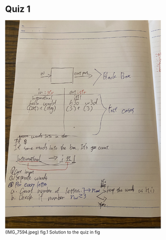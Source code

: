 # Quiz 1 
![soltuton to the quiz](IMG_7593.jpeg)(IMG_7594.jpeg)
fig.1 Solution to the quiz 
in fig 
